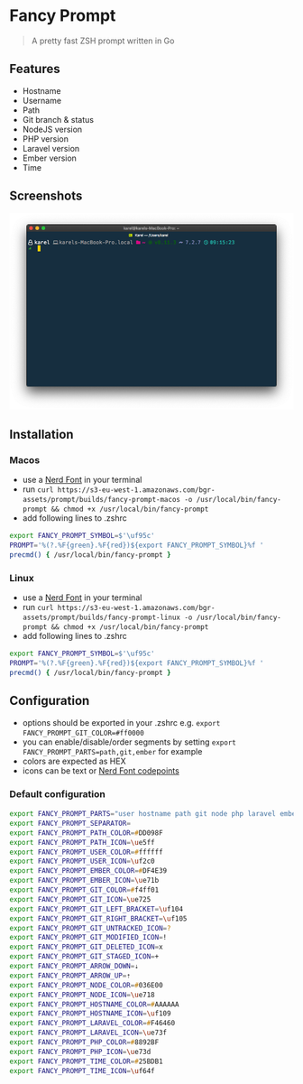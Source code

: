 # Fancy Prompt

> A pretty fast ZSH prompt written in Go

## Features

- Hostname
- Username
- Path
- Git branch & status
- NodeJS version
- PHP version
- Laravel version
- Ember version
- Time

## Screenshots

![preview](img/screen.png)

## Installation

### Macos

- use a [Nerd Font](https://github.com/ryanoasis/nerd-fonts) in your terminal
- run `curl https://s3-eu-west-1.amazonaws.com/bgr-assets/prompt/builds/fancy-prompt-macos -o /usr/local/bin/fancy-prompt && chmod +x /usr/local/bin/fancy-prompt`
- add following lines to .zshrc
```zsh
export FANCY_PROMPT_SYMBOL=$'\uf95c'
PROMPT='%(?.%F{green}.%F{red})${export FANCY_PROMPT_SYMBOL}%f '
precmd() { /usr/local/bin/fancy-prompt }
```

### Linux

- use a [Nerd Font](https://github.com/ryanoasis/nerd-fonts) in your terminal
- run `curl https://s3-eu-west-1.amazonaws.com/bgr-assets/prompt/builds/fancy-prompt-linux -o /usr/local/bin/fancy-prompt && chmod +x /usr/local/bin/fancy-prompt`
- add following lines to .zshrc
```zsh
export FANCY_PROMPT_SYMBOL=$'\uf95c'
PROMPT='%(?.%F{green}.%F{red})${export FANCY_PROMPT_SYMBOL}%f '
precmd() { /usr/local/bin/fancy-prompt }
```

## Configuration

- options should be exported in your .zshrc e.g. `export FANCY_PROMPT_GIT_COLOR=#ff0000`
- you can enable/disable/order segments by setting `export FANCY_PROMPT_PARTS=path,git,ember` for example
- colors are expected as HEX
- icons can be text or [Nerd Font codepoints](https://nerdfonts.com/#cheat-sheet)

### Default configuration

```zsh
export FANCY_PROMPT_PARTS="user hostname path git node php laravel ember time"
export FANCY_PROMPT_SEPARATOR= 
export FANCY_PROMPT_PATH_COLOR=#DD098F 
export FANCY_PROMPT_PATH_ICON=\ue5ff  
export FANCY_PROMPT_USER_COLOR=#ffffff
export FANCY_PROMPT_USER_ICON=\uf2c0
export FANCY_PROMPT_EMBER_COLOR=#DF4E39 
export FANCY_PROMPT_EMBER_ICON=\ue71b  
export FANCY_PROMPT_GIT_COLOR=#f4ff01
export FANCY_PROMPT_GIT_ICON=\ue725
export FANCY_PROMPT_GIT_LEFT_BRACKET=\uf104
export FANCY_PROMPT_GIT_RIGHT_BRACKET=\uf105
export FANCY_PROMPT_GIT_UNTRACKED_ICON=?
export FANCY_PROMPT_GIT_MODIFIED_ICON=!
export FANCY_PROMPT_GIT_DELETED_ICON=x
export FANCY_PROMPT_GIT_STAGED_ICON=+
export FANCY_PROMPT_ARROW_DOWN=⇣
export FANCY_PROMPT_ARROW_UP=⇡
export FANCY_PROMPT_NODE_COLOR=#036E00 
export FANCY_PROMPT_NODE_ICON=\ue718  
export FANCY_PROMPT_HOSTNAME_COLOR=#AAAAAA 
export FANCY_PROMPT_HOSTNAME_ICON=\uf109  
export FANCY_PROMPT_LARAVEL_COLOR=#F46460 
export FANCY_PROMPT_LARAVEL_ICON=\ue73f  
export FANCY_PROMPT_PHP_COLOR=#8892BF 
export FANCY_PROMPT_PHP_ICON=\ue73d  
export FANCY_PROMPT_TIME_COLOR=#25BDB1 
export FANCY_PROMPT_TIME_ICON=\uf64f 
```